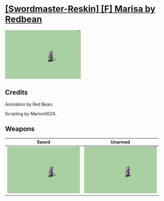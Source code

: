 # [\[Swordmaster-Reskin\] \[F\] Marisa by Redbean](./)

<img src="./1.%20Sword/Sword_000.png" alt="[Swordmaster-Reskin] [F] Marisa by Redbean standing" />

## Credits

Animation by Red Bean.

Scripting by Marlon0024.

## Weapons


|Sword |Unarmed |
|  :---: | :---: |
| <img alt="Sword animation" src="./1.%20Sword/Sword.gif" /> | <img alt="Unarmed animation" src="./8.%20Unarmed/Unarmed.gif" /> |
